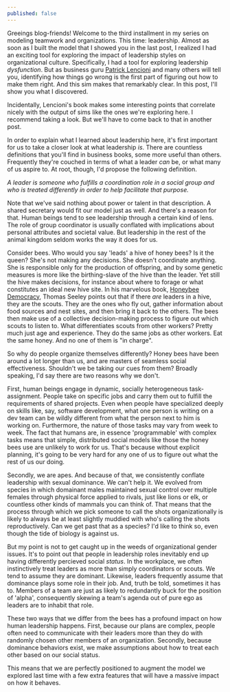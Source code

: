 ```yaml
---
published: false
---
```

Greeings blog-friends! Welcome to the third installment in my series on modeling teamwork and organizations. This time: leadership. Almost as soon as I built the model that I showed you in the last post, I realized I had an exciting tool for exploring the impact of leadership styles on organizational culture. Specifically, I had a tool for exploring leadership _dysfunction_. But as business guru [Patrick Lencioni](https://www.tablegroup.com/books/dysfunctions) and many others will tell you, identifying how things go wrong is the first part of figuring out how to make them right. And this sim makes that remarkably clear. In this post, I'll show you what I discovered.

Incidentally, Lencioni's book makes some interesting points that correlate nicely with the output of sims like the ones we're exploring here. I recommend taking a look. But we'll have to come back to that in another post. 

In order to explain what I learned about leadership here, it's first important for us to take a closer look at what leadership _is_. There are countless definitions that you'll find in business books, some more useful than others. Frequently they're couched in terms of what a leader _can_ be, or what many of us aspire to. At root, though, I'd propose the following definition. 

_A leader is someone who fulfills a coordination role in a social group and who is treated differently in order to help facilitate that purpose._

Note that we've said nothing about power or talent in that description. A shared secretary would fit our model just as well. And there's a reason for that. Human beings tend to see leadership through a certain kind of lens. The role of group coordinator is usually conflated with implications about personal attributes and societal value. But leadership in the rest of the animal kingdom seldom works the way it does for us. 

Consider bees. Who would you say 'leads' a hive of honey bees? Is it the queen? She's not making any decisions. She doesn't coordinate anything. She is responsible only for the production of offspring, and by some genetic measures is more like the birthing-slave of the hive than the leader. Yet still the hive makes decisions, for instance about where to forage or what constitutes an ideal new hive site. In his marvelous book, [Honeybee Democracy](https://www.amazon.com/Honeybee-Democracy-Thomas-D-Seeley/dp/0691147213), Thomas Seeley points out that if there _are_ leaders in a hive, they are the scouts. They are the ones who fly out, gather information about food sources and nest sites, and then bring it back to the others. The bees then make use of a collective decision-making process to figure out which scouts to listen to. What differentiates scouts from other workers? Pretty much just age and experience. They do the same jobs as other workers. Eat the same honey. And no one of them is "in charge".

So why do people organize themselves differently? Honey bees have been around a lot longer than us, and are masters of seamless social effectiveness. Shouldn't we be taking our cues from them? Broadly speaking, I'd say there are two reasons why we don't. 

First, human beings engage in dynamic, socially heterogeneous task-assignment. People take on specific jobs and carry them out to fulfill the requirements of shared projects. Even when people have specialized deeply on skills like, say, software development, what one person is writing on a dev team can be wildly different from what the person next to him is working on. Furthermore, the nature of those tasks may vary from week to week. The fact that humans are, in essence 'programmable' with complex tasks means that simple, distributed social models like those the honey bees use are unlikely to work for us. That's because without explicit planning, it's going to be very hard for any one of us to figure out what the rest of us our doing. 

Secondly, we are apes. And because of that, we consistently conflate leadership with sexual dominance. We can't help it. We evolved from species in which domainant males maintained sexual control over multiple females through physical force applied to rivals, just like lions or elk, or countless other kinds of mammals you can think of. That means that the process through which we pick someone to call the shots organizationally is likely to always be at least slightly muddied with who's calling the shots reproductively. Can we get past that as a species? I'd like to think so, even though the tide of biology is against us. 

But my point is not to get caught up in the weeds of organizational gender issues. It's to point out that people in leadership roles inevitably end up having differently percieved social _status_. In the workplace, we often instinctively treat leaders as more than simply coordinators or scouts. We tend to assume they are dominant. Likewise, leaders frequently assume that dominance plays some role in their job. And, truth be told, sometimes it has to. Members of a team are just as likely to redundantly buck for the position of 'alpha', consequently skewing a team's agenda out of pure ego as leaders are to inhabit that role. 

These two ways that we differ from the bees has a profound impact on how human leadership happens. First, because our plans are complex, people often need to communicate with their leaders more than they do with randomly chosen other members of an organization. Secondly, because dominance behaviors exist, we make assumptions about how to treat each other based on our social status.

This means that we are perfectly positioned to augment the model we explored last time with a few extra features that will have a massive impact on how it behaves.



